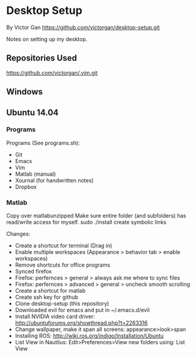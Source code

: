 # Desktop Setup
By Victor Gan
https://github.com/victorgan/desktop-setup.git

Notes on setting up my desktop.

## Repositories Used
https://github.com/victorgan/.vim.git

## Windows

## Ubuntu 14.04

### Programs
Programs (See programs.sh):
- Git
- Emacs
- Vim
- Matlab (manual)
- Xournal (for handwritten notes)
- Dropbox

### Matlab
Copy over matlabunzipped
Make sure entire folder (and subfolders) has read/write access for myself.
sudo ./install
create symbolic links


Changes:
- Create a shortcut for terminal (Drag in)
- Enable multiple workspaces (Appearance > behavior tab > enable workspaces)
- Remove shortcuts for office programs
- Synced firefox
- Firefox: perfernces > general > always ask me where to sync files
- Firefox: perfernces > advanced > general > uncheck smooth scrolling
- Create a shortcut for matlab
- Create ssh key for github
- Clone desktop-setup (this repository)
- Downloaded evil for emacs and put in ~/.emacs.d/evil
- Install NVIDIA video card driver:
  http://ubuntuforums.org/showthread.php?t=2263316
- Change wallpaper, make it span all screens: appearance>look>span
- Installing ROS: http://wiki.ros.org/indigo/Installation/Ubuntu
- List View in Nautilus: Edit>Preferences>View new folders using: List View
